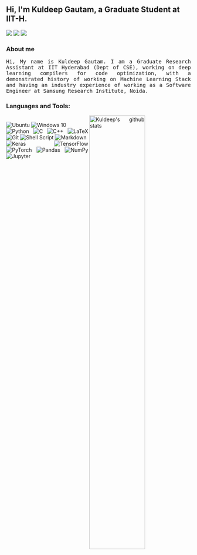 <!-- Your title -->
## Hi, I'm Kuldeep Gautam, a Graduate Student at IIT-H.

<p align="justify">
<a href="https://www.linkedin.com/in/kgautam01/"><img src="https://img.shields.io/badge/linkedin-%230077B5.svg?&style=for-the-badge&logo=linkedin&logoColor=white"/></a>
<a href="https://github.com/kgautam01"><img src="https://img.shields.io/badge/github-%23000000.svg?&style=for-the-badge&logo=github&logoColor=white"/></a>
<a href="mailto:kuldeep.gautam075@gmail.com"><img src="https://img.shields.io/badge/gmail-%23d44638.svg?&style=for-the-badge&logo=gmail&logoColor=white"/></a>
</p>

### About me
<p align="justify"> <samp>Hi, My name is Kuldeep Gautam. I am a Graduate Research Assistant at IIT Hyderabad (Dept of CSE), working on deep learning compilers for code optimization, with a demonstrated history of working on Machine Learning Stack and having an industry experience of working as a Software Engineer at Samsung Research Institute, Noida.

### Languages and Tools:
<p align="justify">
	<img width="55%" align="right" alt="Kuldeep's github stats" src="https://github-readme-stats.vercel.app/api?username=kgautam01&show_icons=true&hide_border=true&title_color=ffffff&icon_color=bb2acf&text_color=daf7dc&bg_color=191919"/>
	<br />
  	<img alt="Ubuntu" src="https://img.shields.io/badge/Ubuntu-E95420?style=for-the-badge&logo=ubuntu&logoColor=white"/>
	<img alt="Windows 10" src="https://img.shields.io/badge/Windows-0078D6?style=for-the-badge&logo=windows&logoColor=white" />
	<br />
  	<img alt="Python" src="https://img.shields.io/badge/python%20-%2314354C.svg?&style=for-the-badge&logo=python&logoColor=white"/>
	<img alt="C" src="https://img.shields.io/badge/c%20-%2300599C.svg?&style=for-the-badge&logo=c&logoColor=white"/>
	<img alt="C++" src="https://img.shields.io/badge/c++%20-%2300599C.svg?&style=for-the-badge&logo=c%2B%2B&ogoColor=white"/>
	<img alt="LaTeX" src="https://img.shields.io/badge/latex%20-%23008080.svg?&style=for-the-badge&logo=latex&logoColor=white"/>
	<img alt="Git" src="https://img.shields.io/badge/git%20-%23F05033.svg?&style=for-the-badge&logo=git&logoColor=white"/>
	<img alt="Shell Script" src="https://img.shields.io/badge/shell_script%20-%23121011.svg?&style=for-the-badge&logo=gnu-bash&logoColor=white"/>
	<img alt="Markdown" src="https://img.shields.io/badge/markdown-%23000000.svg?&style=for-the-badge&logo=markdown&logoColor=white"/>
	<br />
  	<img alt="Keras" src="https://img.shields.io/badge/Keras%20-%23D00000.svg?&style=for-the-badge&logo=Keras&logoColor=white"/>
	<img alt="TensorFlow" src="https://img.shields.io/badge/TensorFlow%20-%23FF6F00.svg?&style=for-the-badge&logo=TensorFlow&logoColor=white"/>
	<img alt="PyTorch" src="https://img.shields.io/badge/PyTorch%20-%23EE4C2C.svg?&style=for-the-badge&logo=PyTorch&logoColor=white"/>
	<img alt="Pandas" src="https://img.shields.io/badge/pandas%20-%23150458.svg?&style=for-the-badge&logo=pandas&logoColor=white"/>
	<img alt="NumPy" src="https://img.shields.io/badge/numpy%20-%23013243.svg?&style=for-the-badge&logo=numpy&logoColor=white"/>
  	<img alt="Jupyter" src="https://img.shields.io/badge/Jupyter%20-%23F37626.svg?&style=for-the-badge&logo=Jupyter&logoColor=white"/>
</p>
